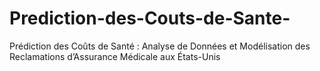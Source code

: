 # Prediction-des-Couts-de-Sante-
Prédiction des Coûts de Santé : Analyse de Données et Modélisation des Reclamations d’Assurance Médicale aux États-Unis
